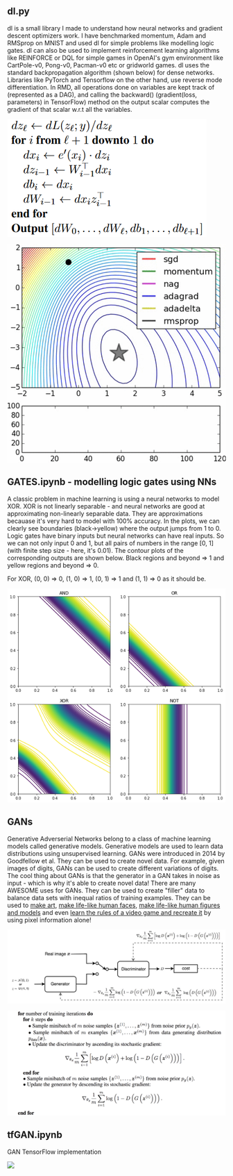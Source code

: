## dl.py
dl is a small library I made to understand how neural networks and gradient descent optimizers work. I have benchmarked momentum, Adam and RMSprop on MNIST and used dl for simple problems like modelling logic gates. dl can also be used to implement reinforcement learning algorithms like REINFORCE or DQL for simple games in OpenAI's gym environment like CartPole-v0, Pong-v0, Pacman-v0 etc or gridworld games. dl uses the standard backpropagation algorithm (shown below) for dense networks. Libraries like PyTorch and Tensorflow on the other hand, use reverse mode differentiation. In RMD, all operations done on variables are kept track of (represented as a DAG), and calling the backward() (gradient(loss, parameters) in TensorFlow) method on the output scalar computes the gradient of that scalar w.r.t all the variables.

![](backpropagation.png)

![](optims.gif)

## GATES.ipynb - modelling logic gates using NNs
A classic problem in machine learning is using a neural networks to model XOR. XOR is not linearly separable - and neural networks are good at approximating non-linearly separable data. They are approximations becauase it's very hard to model with 100% accuracy. In the plots, we can clearly see boundaries (black->yellow) where the output jumps from 1 to 0. Logic gates have binary inputs but neural networks can have real inputs. So we can not only input 0 and 1, but all pairs of numbers in the range [0, 1] (with finite step size - here, it's 0.01). The contour plots of the corresponding outputs are shown below. Black regions and beyond => 1 and yellow regions and beyond => 0. 

For XOR, (0, 0) => 0, (1, 0) => 1, (0, 1) => 1 and (1, 1) => 0 as it should be.

![](gatecontours.png)

## GANs
Generative Adverserial Networks belong to a class of machine learning models called generative models. Generative models are used to learn data distributions using unsupervised learning. GANs were introduced in 2014 by Goodfellow et al. They can be used to create novel data. For example, given images of digits, GANs can be used to create different variations of digits. The cool thing about GANs is that the generator in a GAN takes in noise as input - which is why it's able to create novel data! There are many AWESOME uses for GANs. They can be used to create "filler" data to balance data sets with inequal ratios of training examples. They can be used to [make art](https://heartbeat.fritz.ai/artificial-art-how-gans-are-making-machines-creative-b99105627198), [make life-like human faces](https://www.whichfaceisreal.com/), [make life-like human figures and models](https://rosebud.ai/) and even [learn the rules of a video game and recreate it](https://blogs.nvidia.com/blog/2020/05/22/gamegan-research-pacman-anniversary/) by using pixel information alone! 

![](gan.jpeg)

![](gan.png)

## tfGAN.ipynb
GAN TensorFlow implementation

![](tfgan.gif)
